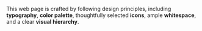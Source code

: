 This web page is crafted by following design principles, including **typography**, **color palette**, thoughtfully selected **icons**, ample **whitespace**, and a clear **visual hierarchy**.
